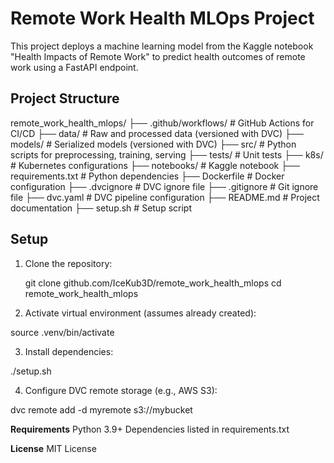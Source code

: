 # Remote Work Health MLOps Project

This project deploys a machine learning model from the Kaggle notebook "Health Impacts of Remote 
Work"[](https://www.kaggle.com/code/calebboen/health-impacts-of-remote-work) to predict health outcomes of 
remote work using a FastAPI endpoint.

## Project Structure
remote_work_health_mlops/
├── .github/workflows/      # GitHub Actions for CI/CD
├── data/                   # Raw and processed data (versioned with DVC)
├── models/                 # Serialized models (versioned with DVC)
├── src/                    # Python scripts for preprocessing, training, serving
├── tests/                  # Unit tests
├── k8s/                    # Kubernetes configurations
├── notebooks/              # Kaggle notebook
├── requirements.txt        # Python dependencies
├── Dockerfile              # Docker configuration
├── .dvcignore              # DVC ignore file
├── .gitignore              # Git ignore file
├── dvc.yaml                # DVC pipeline configuration
├── README.md               # Project documentation
├── setup.sh                # Setup script

## Setup
1. Clone the repository:

   git clone github.com/IceKub3D/remote_work_health_mlops
   cd remote_work_health_mlops

2. Activate virtual environment (assumes already created):

source .venv/bin/activate

3. Install dependencies:

./setup.sh

4. Configure DVC remote storage (e.g., AWS S3):

dvc remote add -d myremote s3://mybucket

**Requirements**
Python 3.9+
Dependencies listed in requirements.txt

**License**
MIT License


